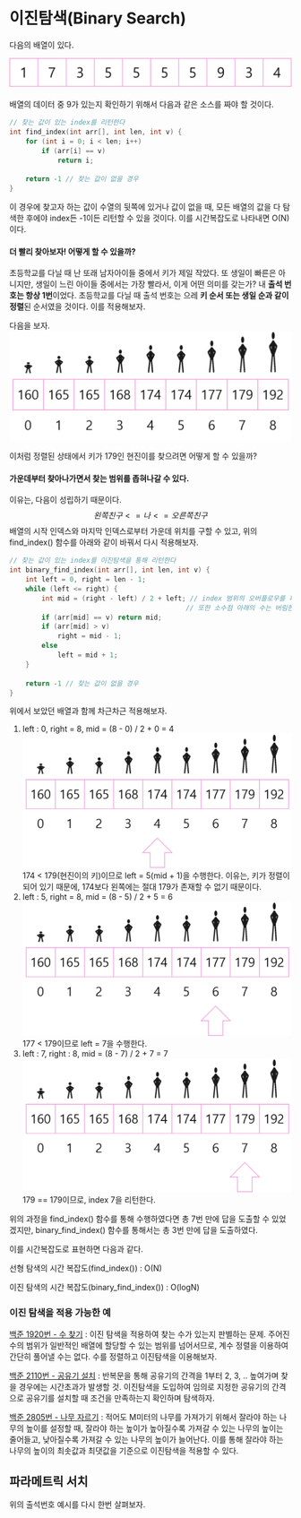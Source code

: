 # 이진탐색(Binary Search)

다음의 배열이 있다.

![array1](./assets/Binary_Search/array1.png)


배열의 데이터 중 9가 있는지 확인하기 위해서 다음과 같은 소스를 짜야 할 것이다.

```c++
// 찾는 값이 있는 index를 리턴한다
int find_index(int arr[], int len, int v) {
    for (int i = 0; i < len; i++)
        if (arr[i] == v)
            return i;
    
    return -1 // 찾는 값이 없을 경우
}
```

이 경우에 찾고자 하는 값이 수열의 뒷쪽에 있거나 값이 없을 때, 모든 배열의 값을 다 탐색한 후에야 index든 -1이든 리턴할 수 있을 것이다. 이를 시간복잡도로 나타내면 O(N)이다.



#### 더 빨리 찾아보자! 어떻게 할 수 있을까?

초등학교를 다닐 때 난 또래 남자아이들 중에서 키가 제일 작았다. 또 생일이 빠른은 아니지만, 생일이 느린 아이들 중에서는 가장 빨라서,  이게 어떤 의미를 갖는가? 내 **출석 번호는 항상 1번**이었다. 초등학교를 다닐 때 출석 번호는 으레 **키 순서 또는 생일 순과 같이 정렬**된 순서였을 것이다. 이를 적용해보자.

다음을 보자.
![human1](./assets/Binary_Search/human1.png)

이처럼 정렬된 상태에서 키가 179인 현진이를 찾으려면 어떻게 할 수 있을까?

#### 가운데부터 찾아나가면서 찾는 범위를 좁혀나갈 수 있다.

이유는, 다음이 성립하기 때문이다.
$$
왼쪽 친구 <=나<=오른쪽친구
$$
배열의 시작 인덱스와 마지막 인덱스로부터 가운데 위치를 구할 수 있고, 위의 find_index() 함수를 아래와 같이 바꿔서 다시 적용해보자.

```c++
// 찾는 값이 있는 index를 이진탐색을 통해 리턴한다
int binary_find_index(int arr[], int len, int v) {
    int left = 0, right = len - 1;
    while (left <= right) {
        int mid = (right - left) / 2 + left; // index 범위의 오버플로우를 피하기 위함
        									// 또한 소수점 아래의 수는 버림한다.
        if (arr[mid] == v) return mid;
        if (arr[mid] > v) 
            right = mid - 1;
        else 
            left = mid + 1;
    }
    
    return -1 // 찾는 값이 없을 경우
}
```

위에서 보았던 배열과 함께 차근차근 적용해보자.



1. left : 0, right = 8, mid = (8 - 0) / 2 + 0 = 4
   ![mid1](./assets/Binary_Search/mid1.png)
   174 < 179(현진이의 키)이므로 left = 5(mid + 1)을 수행한다.
   이유는, 키가 정렬이 되어 있기 때문에, 174보다 왼쪽에는 절대 179가 존재할 수 없기 때문이다.
2. left : 5, right = 8, mid = (8 - 5) / 2 + 5 = 6
   ![mid2](./assets/Binary_Search/mid2.png)
   177 < 179이므로 left = 7을 수행한다.
3. left : 7, right : 8, mid = (8 - 7) / 2 + 7 = 7
   ![mid3](./assets/Binary_Search/mid3.png)
   179 == 179이므로, index 7을 리턴한다.

위의 과정을 find_index() 함수를 통해 수행하였다면 총 7번 만에 답을 도출할 수 있었겠지만, binary_find_index() 함수를 통해서는 총 3번 만에 답을 도출하였다.

이를 시간복잡도로 표현하면 다음과 같다.

선형 탐색의 시간 복잡도(find_index()) : O(N)

이진 탐색의 시간 복잡도(binary_find_index()) : O(logN)



### 이진 탐색을 적용 가능한 예

[백준 1920번 - 수 찾기](https://www.acmicpc.net/problem/1920)
: 이진 탐색을 적용하여 찾는 수가 있는지 판별하는 문제. 주어진 수의 범위가 일반적인 배열에 할당할 수 있는 범위를 넘어서므로, 계수 정렬을 이용하여 간단히 풀어낼 수는 없다. 수를 정렬하고 이진탐색을 이용해보자.

[백준 2110번 - 공유기 설치](https://www.acmicpc.net/problem/2110)
: 반복문을 통해 공유기의 간격을 1부터 2, 3, .. 높여가며 찾을 경우에는 시간초과가 발생할 것.
이진탐색을 도입하여 임의로 지정한 공유기의 간격으로 공유기를 설치할 때 조건을 만족하는지 확인하며 탐색하자.

[백준 2805번 - 나무 자르기](https://www.acmicpc.net/problem/2805)
: 적어도 M미터의 나무를 가져가기 위해서 잘라야 하는 나무의 높이를 설정할 때, 잘라야 하는 높이가 높아질수록 가져갈 수 있는 나무의 높이는 줄어들고, 낮아질수록 가져갈 수 있는 나무의 높이가 늘어난다. 이를 통해 잘라야 하는 나무의 높이의 최솟값과 최댓값을 기준으로 이진탐색을 적용할 수 있다.


## 파라메트릭 서치

위의 출석번호 예시를 다시 한번 살펴보자.